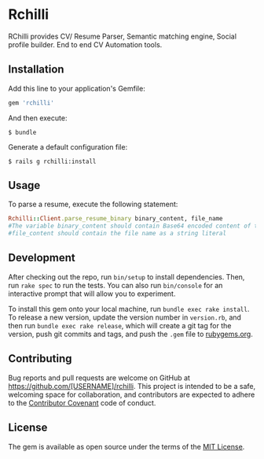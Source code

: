 # Rchilli

RChilli provides CV/ Resume Parser, Semantic matching engine, Social profile builder. End to end CV Automation tools.

## Installation

Add this line to your application's Gemfile:

```ruby
gem 'rchilli'
```

And then execute:

    $ bundle

Generate a default configuration file:

    $ rails g rchilli:install

## Usage

To parse a resume, execute the following statement:

```ruby
Rchilli::Client.parse_resume_binary binary_content, file_name	
#The variable binary_content should contain Base64 encoded content of the resume to be parsed
#file_content should contain the file name as a string literal
```

## Development

After checking out the repo, run `bin/setup` to install dependencies. Then, run `rake spec` to run the tests. You can also run `bin/console` for an interactive prompt that will allow you to experiment.

To install this gem onto your local machine, run `bundle exec rake install`. To release a new version, update the version number in `version.rb`, and then run `bundle exec rake release`, which will create a git tag for the version, push git commits and tags, and push the `.gem` file to [rubygems.org](https://rubygems.org).

## Contributing

Bug reports and pull requests are welcome on GitHub at https://github.com/[USERNAME]/rchilli. This project is intended to be a safe, welcoming space for collaboration, and contributors are expected to adhere to the [Contributor Covenant](http://contributor-covenant.org) code of conduct.


## License

The gem is available as open source under the terms of the [MIT License](http://opensource.org/licenses/MIT).

